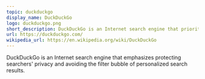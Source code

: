 ```yaml
---
topic: duckduckgo
display_name: DuckDuckGo
logo: duckduckgo.png
short_description: DuckDuckGo is an Internet search engine that prioritizes privacy by not tracking users.
url: https://duckduckgo.com/
wikipedia_url: https://en.wikipedia.org/wiki/DuckDuckGo
---
```

DuckDuckGo is an Internet search engine that emphasizes protecting searchers' privacy and avoiding the filter bubble of personalized search results.
